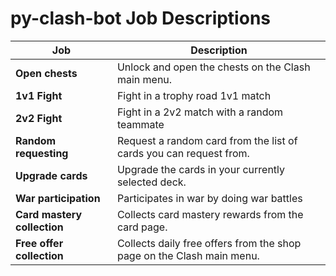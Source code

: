 # py-clash-bot Job Descriptions

| Job                                   | Description                                                                                                               |
| ------------------------------------- | ------------------------------------------------------------------------------------------------------------------------- |
| **Open chests**                       | Unlock and open the chests on the Clash main menu.                                                                        |
| **1v1 Fight**                         | Fight in a trophy road 1v1 match                                                                                        |
| **2v2 Fight**                         | Fight in a 2v2 match with a random teammate                                                                                         |
| **Random requesting**                 | Request a random card from the list of cards you can request from.                |
| **Upgrade cards**                     | Upgrade the cards in your currently selected deck.                                                                        |
| **War participation**                 | Participates in war by doing war battles                                                                                             |
| **Card mastery collection**           | Collects card mastery rewards from the card page.                                                                         |
| **Free offer collection**             | Collects daily free offers from the shop page on the Clash main menu.                                                     |
